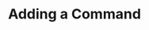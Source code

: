 ---
title: Adding a Command
position: 1.1
type: ""
description: How to add your own cmd to the IDC

content_markdown: |-
    The IDC allows you to add any **method** as a command you can run from the terminal in-game. Methods you use as cmds can be public or private, static or not.

    Just keep in mind that if your cmd is not static then it will be called once per class instance, while static cmds will only be called once.
    So if you have 10 enemies each with a `Kill` method, then running the `Kill` cmd will call it 10 times, once on each enemy.

    Your new cmds will be added to the IDC when your class is registered (for example on `Start()`). Registered classes can be MonoBehaviours or normal C# classes, and normal C# classes can also be static.

    There is no need to unregister classes as The IDC will automatically detect when a class is 
    no longer used in the game and will remove it when the Garbage Collector runs.

    The following cmd changes the player health and returns the new value, which is then printed to the IDC.

    ![heal-player-cmd](res/idc-heal-player-cmd.png)

    While typing a command's name you will see suggestions and can choose one by highlighting it with the arrow keys then pressing '**TAB**' to autocomplete it.
    Once a command's name is fully typed you will see all the parameters of the command that you need to pass.

    Each parameter is entered by putting a dash '**-**' followed by a space and then the value you want. If the parameter is a string you can either put
    double quotes or not. If you want to put double quotes inside your string then escape it with '**\\**'. For example **"My special \"string\" that has double quotes"**.

    If your parameter is a class or a struct then you need to use brackets '**()**'. If you want to pass parameters to the class/struct constructor then put them
    between the brackets, separated by commas.

    Returned values from your commands (if any) are printed to the console.

    ![example-cmd](res/idc-example-cmd.png)

    Always remember to register your classes, otherwise your IDC cmds and variables will not be picked up.
    {: .warning }

    Cmd names **must** contain only letters, numbers, and underscore.
    {: .warning }

right_code_blocks:
  - title: Example 1
    language: csharp
    code_block: |-
      using IDC;  //The IDC namespace is always required

      class Player : MonoBehaviour
      {
          int health;
          public int maxHealth = 100;

          void Start()
          {
              health = maxHealth;

              //Remember to register your classes!
              IDCUtils.IDC.AddClass(this);
          }

          //Since no cmd name is given, the IDC
          //will use the method name 'HealPlayer' as the cmd name
          [IDCCmd]
          public int HealPlayer(int healAmount)
          {
              health += healAmount;

              if (health > maxHealth)
                  health = maxHealth;

              //We return the new health. This will be shown on the console!
              return health;
          }
      }
  - title: Example 2
    language: csharp
    code_block: |-
      using IDC;  //The IDC namespace is always required

      class Enemy : MonoBehaviour
      {
          public int health = 100;

          void Start()
          {
              //Each enemy created registers with the IDC
              IDCUtils.IDC.AddClass(this);
          }

          //When the 'KillAllEnemies' method is called from the IDC, 
          //it will run on each enemy, therefore killing all enemies
          [IDCCmd("KillAllEnemies")]
          void KillEnemy()
          {
              Destroy(gameObject);
          }
      }
  - title: Example 3
    language: csharp
    code_block: |-
      using IDC;  //The IDC namespace is always required

      class Enemy : MonoBehaviour
      {
          public int health = 100;

          void Start()
          {
              //Each enemy created registers with the IDC
              IDCUtils.IDC.AddClass(this);
          }

          /*Cmd name, description and access level. 
          Name and description are shown in the IDC autocomplete.
          The access level specifies where the cmd will be available.
          In this case, this cmd will only be available in the editor 
          and in dev builds.*/
          [IDCCmd("KillAllEnemies", "Destroy all enemy gameobjects", AccessLevel.EditorAndDevBuild)]
          void KillEnemy()
          {
              Destroy(gameObject);
          }
      }
  - title: Example 4
    language: csharp
    code_block: |-
      using IDC;  //The IDC namespace is always required

      class Player : MonoBehaviour
      {
          public int maxHealth = 100;
          int health;

          void Start()
          {
              health = maxHealth;
              IDCUtils.IDC.AddClass(this);
          }

          //Multiple IDC cmds can be made from
          //a single method
          [IDCCmd]
          [IDCCmd("SetPlayerHealth")]
          public void HealPlayer(int healAmount)
          {
              health += healAmount;

              if (health > maxHealth)
                  health = maxHealth;
          }
      }
---